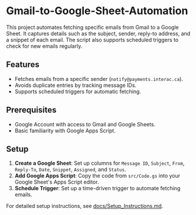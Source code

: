 # Gmail-to-Google-Sheet-Automation

This project automates fetching specific emails from Gmail to a Google Sheet. It captures details such as the subject, sender, reply-to address, and a snippet of each email. The script also supports scheduled triggers to check for new emails regularly.

## Features
- Fetches emails from a specific sender (`notify@payments.interac.ca`).
- Avoids duplicate entries by tracking message IDs.
- Supports scheduled triggers for automatic fetching.

## Prerequisites
- Google Account with access to Gmail and Google Sheets.
- Basic familiarity with Google Apps Script.

## Setup
1. **Create a Google Sheet**: Set up columns for `Message ID`, `Subject`, `From`, `Reply-To`, `Date`, `Snippet`, `Assigned`, and `Status`.
2. **Add Google Apps Script**: Copy the code from `src/Code.gs` into your Google Sheet's Apps Script editor.
3. **Schedule Trigger**: Set up a time-driven trigger to automate fetching emails.

For detailed setup instructions, see [docs/Setup_Instructions.md](docs/Setup_Instructions.md).
